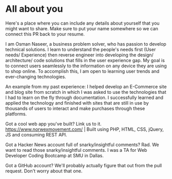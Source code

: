 # All about you #

Here's a place where you can include any details about yourself that you might want to share. Make sure to put your name somewhere so we can connect this PR back to your resume.

I am Osman Naseer, a business problem solver, who has passion to develop technical solutions. I learn to understand the people's needs first (User needs/ Experience) then reverse engineer into developing the design/ architecture/ code solutions that fills in the user experience gap. My goal is to connect users seamlessly to the information on any device they are using to shop online. To accomplish this, I am open to learning user trends and ever-changing technologies. 

An example from my past experience: I helped develop an E-Commerce site and blog site from scratch in which I was asked to use the technologies that I had to learn on the fly through documentation. I successfully learned and applied the technology and finished with sites that are still in use by thousands of users to interact and make purchases through these platforms. 

Got a cool web app you've built? Link us to it.
https://www.norwexmovement.com/ | Built using PHP, HTML, CSS, jQuery, JS and consuming REST API. 

Got a Hacker News account full of snarky/insightful comments? Rad. We want to read those snarky/insightful comments.
I was a TA for Web Developer Coding Bootcamp at SMU in Dallas. 

Got a GitHub account? We'll probably actually figure that out from the pull request. Don't worry about that one.
